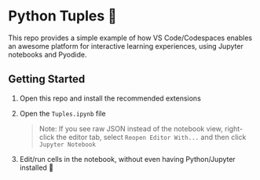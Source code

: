 # Python Tuples 🐍

This repo provides a simple example of how VS Code/Codespaces enables an awesome platform for interactive learning experiences, using Jupyter notebooks and Pyodide.

## Getting Started

1. Open this repo and install the recommended extensions
1. Open the `Tuples.ipynb` file

    > Note: If you see raw JSON instead of the notebook view, right-click the editor tab, select `Reopen Editor With...` and then click `Jupyter Notebook`
    
1. Edit/run cells in the notebook, without even having Python/Jupyter installed 🚀
